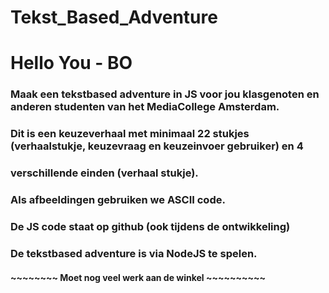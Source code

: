 # Tekst_Based_Adventure

# Hello You - BO

### Maak een tekstbased adventure in JS voor jou klasgenoten en anderen studenten van het MediaCollege Amsterdam.
### Dit is een keuzeverhaal met minimaal 22 stukjes (verhaalstukje, keuzevraag en keuzeinvoer gebruiker) en 4
### verschillende einden (verhaal stukje).

### Als afbeeldingen gebruiken we ASCII code. 
### De JS code staat op github (ook tijdens de ontwikkeling)
### De tekstbased adventure is via NodeJS te spelen.



####    ~~~~~~~~ Moet nog veel werk aan de winkel ~~~~~~~~~~
